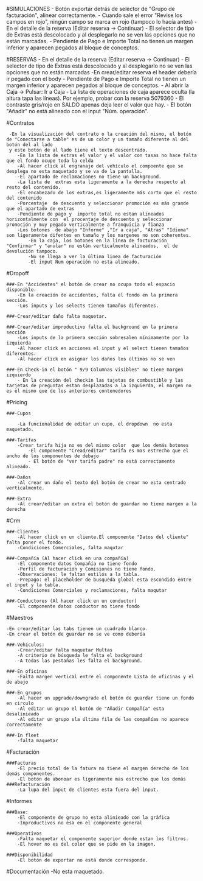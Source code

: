 #SIMULACIONES
	- Botón exportar detrás de selector de "Grupo de facturación", alinear correctamente.
	- Cuando sale el error "Revise los campos en rojo", ningún campo se marca en rojo (tampoco lo hacía antes)
	- En el detalle de la reserva (Editar reserva -> Continuar)
		- El selector de tipo de Extras está descolocado y al desplegarlo no se ven las opciones que no están marcadas.
		- Pendiente de Pago e Importe Total no tienen un margen inferior y aparecen pegados al bloque de conceptos.
		
#RESERVAS
	- En el detalle de la reserva (Editar reserva -> Continuar)
		- El selector de tipo de Extras está descolocado y al desplegarlo no se ven las opciones que no están marcadas
		-En crear/editar reserva el header debería ir pegado con el body
		- Pendiente de Pago e Importe Total no tienen un margen inferior y aparecen pegados al bloque de conceptos.
		- Al abrir la Caja -> Pulsar: Ir a Caja
			- La lista de operaciones de caja aparece oculta (la altura tapa las líneas). Por ejemplo, probar con la reserva 5079360
			- El contraste gris/rojo en SALDO apenas deja leer el valor que hay.
			- El botón "Añadir" no está alineado con el input "Núm. operación".

#Contratos
	
	 -En la visualización del contrato o la creación del mismo, el botón de "Conectarse a table" es de un color y un tamaño diferente al del botón del al lado
	 y este botón de al lado tiene el texto descentrado.
		-En la lista de extras el valor y el valor con tasas no hace falta que el fondo ocupe toda la celda
		-Al hacer click al engranaje del vehículo el compoente que se desplega no esta maquetado y se va de la pantalla.
		-El apartado de reclamaciones no tiene un background.
		-La lista de  extras esta ligeramente a la derecha respecto al resto del contenido.
		-El encabezado de los extras,es ligeramente más corto que el resto del contenido
		-Porcentaje  de descuento y seleccionar promoción es más grande que el apartado de extras
		-Pendiente de pago y  importe total no estan alineados horizontalmente con  el procentaje de descuento y seleccionar promoción y muy pegado verticalmente a franquicia y fianza
		-Los botones  de abajo "Informe" ,"Ir a caja", "Atras" "Idioma" son ligeramente difentes en tamaño y los margenes no son coherentes.
			-En la caja, los botones en la linea de facturación "Confirmar" y "anular" no están verticalmente alineados,  el de devolución tampoco.
			-No se llega a ver la última linea de facturación
			-El input Num operación no esta alineado.
			
#Dropoff

	###-En "Accidentes" el botón de crear no ocupa todo el espacio disponible.
		-En la creación de accidentes, falta el fondo en la primera sección.
		-Los inputs y los selects tienen tamaños diferentes.
	
	###-Crear/editar daño falta maquetar.
	
	###-Crear/editar improductivo falta el background en la primera sección
		-Los inputs de la primera sección sobresalen mínimamente por la izquierda
		-Al hacer click en acciones el input y el select tienen tamaños diferentes.
		-Al hacer click en asignar los daños los últimos no se ven
		
	###-En Check-in el botón " 9/9 Columnas visibles" no tiene margen izquierdo
		- En la creación del checkin las tajetas de combustible y las tarjetas de preguntas estan desplazadas a la izquierda, el margen no es el mismo que de los anteriores contenedores


#Pricing

	###-Cupos
		
		-La funcionalidad de editar un cupo, el dropdown  no esta maquetado.
		
	###-Tarifas
		-Crear tarifa hija no es del mismo color  que los demás botones
			-El componente "Cread/editar" tarifa es mas estrecho que el ancho de los componentes de debajo
			- El botón de "ver tarifa padre" no está correctamente alineado.

	###-Daños
		-Al crear un daño el texto del botón de crear no esta centrado verticalmente.
	
	###-Extra 
		-Al crear/editar un extra el botón de guardar no tiene margen a la derecha

#Crm
	
	###-Clientes
		-Al hacer click en un cliente.El componente "Datos del cliente" falta poner el fondo.
		-Condiciones Comerciales, falta maqutar
		
	###-Compañía (Al hacer click en una compañía)
		-El componente datos Compañía no tiene fondo
		-Perfil de facturación y Comisiones no tiene fondo.
		-Observaciones: le faltan estilos a la tabla.
		-Prepago: el placeholder de busqueda global esta escondido entre el input y la tabla.
		-Condiciones Comerciales y reclamaciones, falta maqutar
		
	###-Conductores (Al hacer click en un conductor)
		-El componente datos conductor no tiene fondo
		
#Maestros

	-En crear/editar las tabs tienen un cuadrado blanco.
	-En crear el botón de guardar no se ve como debería
	
	###-Vehículos:
		-Crear/editar falta maquetar Multas
		-A criterio de búsqueda le falta el background
		-A todas las pestañas les falta el background.
		
	###-En oficinas
		-Falta margen vertical entre el componente Lista de oficinas y el de abajo
	
	###-En grupos 
		-Al hacer un upgrade/downgrade el botón de guardar tiene un fondo en circulo
		-Al editar un grupo el botón de "Añadir Compañía" esta desalinieado
		-Al editar un grupo sla última fila de las compañías no aparece correctamente
	
	###-In fleet 
		-falta maquetar
		
#Facturación

	###Facturas
		-El precio total de la fatura no tiene el margen derecho de los demás componentes.
		-El botón de abonoar es ligeramente mas estrecho que los demás
	###Refacturación
		-La lupa del input de clientes esta fuera del input.

#Informes

	###Base:
		-El componente de grupo no esta alinieado con la gráfica
		-Inproductivos no esa en el componente general
		
	###Operativos
		-Falta maquetar el componente superior donde estan los filtros.
		-El hover no es del color que se pide en la imagen.
		
	###Disponibilidad
		-El botón de exportar no está donde corresponde.
	
		
#Documentación
		-No esta maquetado.
